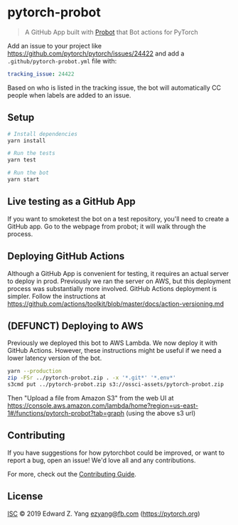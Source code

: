 # pytorch-probot

> A GitHub App built with [Probot](https://github.com/probot/probot) that Bot actions for PyTorch

Add an issue to your project like https://github.com/pytorch/pytorch/issues/24422
and add a `.github/pytorch-probot.yml` file with:

```yml
tracking_issue: 24422
```

Based on who is listed in the tracking issue, the bot will automatically
CC people when labels are added to an issue.

## Setup

```sh
# Install dependencies
yarn install

# Run the tests
yarn test

# Run the bot
yarn start
```

## Live testing as a GitHub App

If you want to smoketest the bot on a test repository, you'll need to
create a GitHub app.  Go to the webpage from probot; it will walk
through the process.

## Deploying GitHub Actions

Although a GitHub App is convenient for testing, it requires an actual
server to deploy in prod.  Previously we ran the server on AWS, but this
deployment process was substantially more involved.  GitHub Actions
deployment is simpler.  Follow the instructions at
https://github.com/actions/toolkit/blob/master/docs/action-versioning.md

## (DEFUNCT) Deploying to AWS

Previously we deployed this bot to AWS Lambda.  We now deploy it with
GitHub Actions.  However, these instructions might be useful if we need
a lower latency version of the bot.

```sh
yarn --production
zip -FSr ../pytorch-probot.zip . -x '*.git*' '*.env*'
s3cmd put ../pytorch-probot.zip s3://ossci-assets/pytorch-probot.zip
```

Then "Upload a file from Amazon S3" from the web UI at https://console.aws.amazon.com/lambda/home?region=us-east-1#/functions/pytorch-probot?tab=graph (using the above s3 url)

## Contributing

If you have suggestions for how pytorchbot could be improved, or want to report a bug, open an issue! We'd love all and any contributions.

For more, check out the [Contributing Guide](CONTRIBUTING.md).

## License

[ISC](LICENSE) © 2019 Edward Z. Yang <ezyang@fb.com> (https://pytorch.org)
